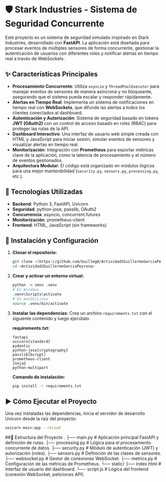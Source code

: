# 🛡️ Stark Industries - Sistema de Seguridad Concurrente

Este proyecto es un sistema de seguridad simulado inspirado en Stark Industries, desarrollado con **FastAPI**. La aplicación está diseñada para procesar eventos de múltiples sensores de forma concurrente, gestionar la autenticación de usuarios con diferentes roles y notificar alertas en tiempo real a través de WebSockets.

## ✨ Características Principales

* **Procesamiento Concurrente**: Utiliza `asyncio` y `ThreadPoolExecutor` para manejar eventos de sensores de manera asíncrona y no bloqueante, asegurando que el sistema pueda escalar y responder rápidamente.
* **Alertas en Tiempo Real**: Implementa un sistema de notificaciones en tiempo real con **WebSockets**, que difunde las alertas a todos los clientes conectados al dashboard.
* **Autenticación y Autorización**: Sistema de seguridad basado en tokens **JWT (OAuth2)** con un control de acceso basado en roles (RBAC) para proteger las rutas de la API.
* **Dashboard Interactivo**: Una interfaz de usuario web simple creada con HTML y JavaScript para iniciar sesión, simular eventos de sensores y visualizar alertas en tiempo real.
* **Monitorización**: Integración con **Prometheus** para exportar métricas clave de la aplicación, como la latencia de procesamiento y el número de eventos gestionados.
* **Arquitectura Modular**: El código está organizado en módulos lógicos para una mejor mantenibilidad (`security.py`, `sensors.py`, `processing.py`, etc.).

## 🚀 Tecnologías Utilizadas

* **Backend**: Python 3, FastAPI, Uvicorn
* **Seguridad**: python-jose, passlib, OAuth2
* **Concurrencia**: asyncio, concurrent.futures
* **Monitorización**: prometheus-client
* **Frontend**: HTML, JavaScript (sin frameworks)

## 🔧 Instalación y Configuración

1.  **Clonar el repositorio:**
    ```bash
    git clone <(https://github.com/Guilleg8/Actividad2GuillermoGarciaPeyrona.git)>
    cd <Actividad2GuillermoGarciaPeyrona>
    ```

2.  **Crear y activar un entorno virtual:**
    ```bash
    python -m venv .venv
    # En Windows
    .venv\Scripts\activate
    # En macOS/Linux
    source .venv/bin/activate
    ```

3.  **Instalar las dependencias:**
    Crea un archivo `requirements.txt` con el siguiente contenido y luego ejecútalo.

    **requirements.txt:**
    ```
    fastapi
    uvicorn[standard]
    pydantic
    python-jose[cryptography]
    passlib[bcrypt]
    prometheus-client
    Jinja2
    python-multipart
    ```

    **Comando de instalación:**
    ```bash
    pip install -r requirements.txt
    ```

## ▶️ Cómo Ejecutar el Proyecto

Una vez instaladas las dependencias, inicia el servidor de desarrollo Uvicorn desde la raíz del proyecto:

```bash
uvicorn main:app --reload
```

##📝 Estructura del Proyecto
.
├── main.py              # Aplicación principal FastAPI y definición de rutas.
├── processing.py        # Lógica para el procesamiento concurrente de datos.
├── security.py          # Módulo de autenticación (JWT) y autorización (roles).
├── sensors.py           # Definición de las clases de sensores.
├── websocket.py         # Gestor de conexiones WebSocket.
├── metrics.py           # Configuración de las métricas de Prometheus.
└── static/
    ├── index.html       # Interfaz de usuario del dashboard.
    └── script.js        # Lógica del frontend (conexión WebSocket, peticiones API).
